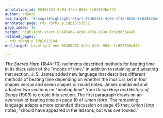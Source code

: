 ```yaml
---
annotation_id: 95485462-4c9d-4f3e-863e-fc029636e445
author: rdunn5
tei_target: "#range(#highlight-start-95485462-4c9d-4f3e-863e-fc029636e445, #highlight-end-95485462-4c9d-4f3e-863e-fc029636e445)"
annotated_page: rdx_r8rkx.p.idp15753552
page_index: 16
target: highlight-start-95485462-4c9d-4f3e-863e-fc029636e445
related_pages:
- rdx_r8rqg.p.idp2613104
end_target: highlight-end-95485462-4c9d-4f3e-863e-fc029636e445

---
```

*The Sacred Harp* (1844–70) rudiments described methods for beating time in its discussion of the "moods of time." In addition to retaining and adapting that section, J. S. James added new language that describes different methods of beating time depending on whether the music is set in four shapes versus and seven shapes or round notes. James combined and adapted two sections on "beating time" from *Union Harp and History of Songs* (1909) to create this section. The first paragraph draws on an overview of beating time on page 10 of *Union Harp*. The remaining language adapts a more extended discussion on page 45 that, *Union Harp* notes, "should have appeared in the lessons, but was overlooked."